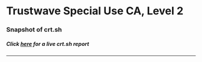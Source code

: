 # Trustwave Special Use CA, Level 2
### Snapshot of crt.sh
##### Click [here](https://crt.sh/?q=B67F5D33425589714F4E16580D9D090165440AA46FEDBC910E4B41774E818E52) for a live crt.sh report

---
